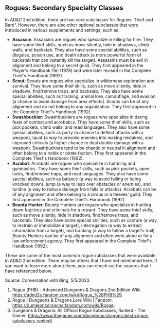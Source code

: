 ## Rogues: Secondary Specialty Classes
In AD&D 2nd edition, there are two core subclasses for Rogues: Thief and Bard¹. However, there are also other optional subclasses that were introduced in various supplements and settings, such as:

- **Assassin**: Assassins are rogues who specialize in killing for hire. They have some thief skills, such as move silently, hide in shadows, climb walls, and backstab. They also have some special abilities, such as disguise, poison use, and death attack (a more powerful form of backstab that can instantly kill the target). Assassins must be evil in alignment and belong to a secret guild. They first appeared in the Player's Handbook (1e) (1978) and were later revised in the Complete Thief's Handbook (1992).
- **Scout**: Scouts are rogues who specialize in wilderness exploration and survival. They have some thief skills, such as move silently, hide in shadows, find/remove traps, and backstab. They also have some special abilities, such as tracking, animal lore, camouflage, and evasion (a chance to avoid damage from area effects). Scouts can be of any alignment and do not belong to any organization. They first appeared in the Complete Thief's Handbook (1992).
- **Swashbuckler**: Swashbucklers are rogues who specialize in daring feats of combat and acrobatics. They have some thief skills, such as pick pockets, climb walls, and read languages. They also have some special abilities, such as parry (a chance to deflect attacks with a weapon), taunt (a way to provoke enemies into making mistakes), and improved criticals (a higher chance to deal double damage with a weapon). Swashbucklers tend to be chaotic or neutral in alignment and often belong to a noble or pirate faction. They first appeared in the Complete Thief's Handbook (1992).
- **Acrobat**: Acrobats are rogues who specialize in tumbling and gymnastics. They have some thief skills, such as pick pockets, open locks, find/remove traps, and read languages. They also have some special abilities, such as balance (a way to avoid falling or being knocked down), jump (a way to leap over obstacles or enemies), and tumble (a way to reduce damage from falls or attacks). Acrobats can be of any alignment and often belong to a circus or a thieves' guild. They first appeared in the Complete Thief's Handbook (1992).
- **Bounty Hunter**: Bounty Hunters are rogues who specialize in hunting down fugitives and criminals for a reward. They have some thief skills, such as move silently, hide in shadows, find/remove traps, and backstab. They also have some special abilities, such as capture (a way to restrain or immobilize a target), interrogation (a way to extract information from a target), and tracking (a way to follow a target's trail). Bounty Hunters can be of any alignment and often work alone or for a law enforcement agency. They first appeared in the Complete Thief's Handbook (1992).

These are some of the most common rogue subclasses that were available in AD&D 2nd edition. There may be others that I have not mentioned here. If you want to learn more about them, you can check out the sources that I have referenced below.
  
  
Source: Conversation with Bing, 5/5/2023.  
1. Rogue (PHB) - Advanced Dungeons & Dragons 2nd Edition Wiki. https://adnd2e.fandom.com/wiki/Rogue_%28PHB%29.
2. Rogue | Dungeons & Dragons Lore Wiki | Fandom. https://dungeonsdragons.fandom.com/wiki/Rogue.  
3. Dungeons & Dragons: All Official Rogue Subclasses, Ranked - The Gamer. https://www.thegamer.com/dungeons-dragons-best-rogue-subclasses-ranked/.

